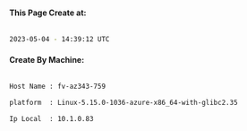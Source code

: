 
   
#### This Page Create at:

```bash

2023-05-04 - 14:39:12 UTC

```

#### Create By Machine:

```bash

Host Name : fv-az343-759

platform  : Linux-5.15.0-1036-azure-x86_64-with-glibc2.35

Ip Local  : 10.1.0.83

```

